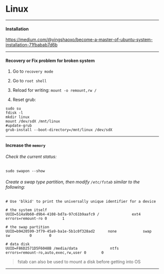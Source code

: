 # Linux

___

#### Installation

https://medium.com/@yingshaoxo/become-a-master-of-ubuntu-system-installation-71fbabab7d6b

___

#### Recovery or Fix problem for broken system 

1. Go to `recovery mode`

2. Go to `root shell`

3. Reload for writing: `mount -o remount,rw /`

4. Reset grub:
```
sudo su
fdisk -l
mkdir linux
mount /dev/sdX /mnt/linux
#update-grub
grub-install --boot-directory=/mnt/linux /dev/sdX
```
___


#### Increase the `memory`

###### Check the current status:
```
sudo swapon --show
```

###### Create a swap type partition, then modify `/etc/fstab` similar to the following:
```
# Use 'blkid' to print the universally unique identifier for a device

# the system itself
UUID=514a9b60-d9b4-4108-bd7a-97c61b9aafc9 /               ext4    errors=remount-ro 0       1

# the swap partition
UUID=b9420599-3f79-45a9-ba1e-5b1c0f328ad2      none            swap      sw         0        0

# data disk
UUID=F86D2571D5F6048B /media/data               ntfs    errors=remount-ro,auto,exec,rw,user 0       0
```

> fstab can also be used to mount a disk before getting into OS

____


